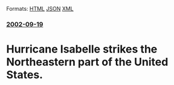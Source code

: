 
Formats: [HTML](/news/2002/09/19/hurricane-isabelle-strikes-the-northeastern-part-of-the-united-states.html)  [JSON](/news/2002/09/19/hurricane-isabelle-strikes-the-northeastern-part-of-the-united-states.json)  [XML](/news/2002/09/19/hurricane-isabelle-strikes-the-northeastern-part-of-the-united-states.xml)  

### [2002-09-19](/news/2002/09/19/index.md)

##### 
#  Hurricane Isabelle strikes the Northeastern part of the United States.



